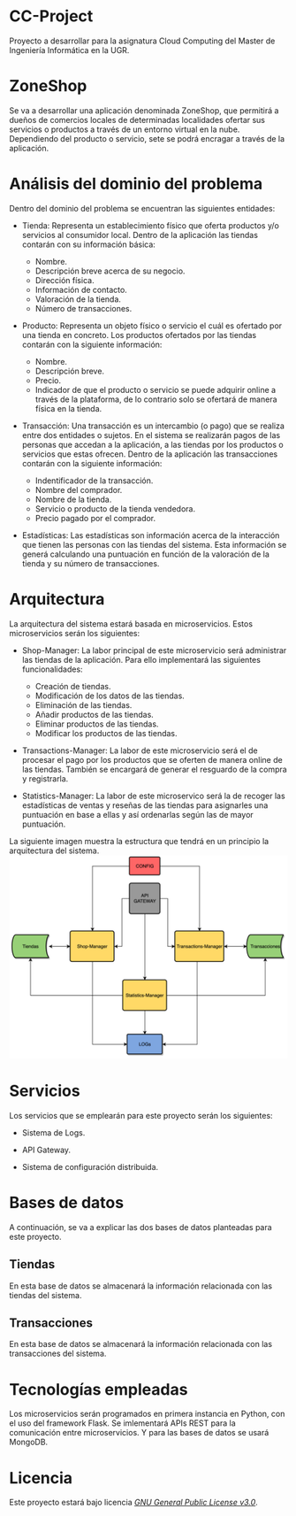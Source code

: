 # CC-Project
Proyecto a desarrollar para la asignatura Cloud Computing del Master de Ingeniería Informática en la UGR.

# ZoneShop

Se va a desarrollar una aplicación denominada ZoneShop, que permitirá a dueños de comercios locales de determinadas localidades ofertar sus servicios o productos a través de un entorno virtual en la nube. Dependiendo del producto o servicio, sete se podrá encragar a través de la aplicación.

# Análisis del dominio del problema

Dentro del dominio del problema se encuentran las siguientes entidades:

+ Tienda: Representa un establecimiento físico que oferta productos y/o servicios al consumidor local. Dentro de la aplicación las tiendas contarán con su información básica:
	- Nombre.
	- Descripción breve acerca de su negocio.
	- Dirección física.
	- Información de contacto.
	- Valoración de la tienda.
	- Número de transacciones.

+ Producto: Representa un objeto físico o servicio el cuál es ofertado por una tienda en concreto. Los productos ofertados por las tiendas contarán con la siguiente información:
	- Nombre.
	- Descripción breve.
	- Precio.
	- Indicador de que el producto o servicio se puede adquirir online a través de la plataforma, de lo contrario solo se ofertará de manera física en la tienda.

+ Transacción: Una transacción es un intercambio (o pago) que se realiza entre dos entidades o sujetos. En el sistema se realizarán pagos de las personas que accedan a la aplicación, a las tiendas por los productos o servicios que estas ofrecen. Dentro de la aplicación las transacciones contarán con la siguiente información:
	- Indentificador de la transacción.
	- Nombre del  comprador.
	- Nombre de la tienda.
	- Servicio o producto de la tienda vendedora.
	- Precio pagado por el comprador.
+ Estadísticas: Las estadísticas son información acerca de la interacción que tienen las personas con las tiendas del sistema. Esta información se generá calculando una puntuación en función de la valoración de la tienda y su número de transacciones.

# Arquitectura

La arquitectura del sistema estará basada en microservicios. Estos microservicios serán los siguientes:

+ Shop-Manager: La labor principal de este microservicio será administrar las tiendas de la aplicación. Para ello implementará las siguientes funcionalidades:
	- Creación de tiendas.
	- Modificación de los datos de las tiendas.
	- Eliminación de las tiendas.
	- Añadir productos de las tiendas.
	- Eliminar productos de las tiendas.
	- Modificar los productos de las tiendas.

+ Transactions-Manager: La labor de este microservicio será el de procesar el pago por los productos que se oferten de manera online de las tiendas. También se encargará de generar el resguardo de la compra y registrarla.

+ Statistics-Manager: La labor de este microservico será la de recoger las estadísticas de ventas y reseñas de las tiendas para asignarles una puntuación en base a ellas y así ordenarlas según las de mayor puntuación.


La siguiente imagen muestra la estructura que tendrá en un principio la arquitectura del sistema.
![](docs/imagenes/arquitecturaSistema.png)

# Servicios
Los servicios que se emplearán para este proyecto serán los siguientes:

+ Sistema de Logs.

+ API Gateway.

+ Sistema de configuración distribuida.


# Bases de datos

A continuación, se va a explicar las dos bases de datos planteadas para este proyecto.

## Tiendas
En esta base de datos se almacenará la información relacionada con las tiendas del sistema.

## Transacciones
En esta base de datos se almacenará la información relacionada con las transacciones del sistema.

# Tecnologías empleadas
Los microservicios serán programados en primera instancia en Python, con el uso del framework Flask. Se imlementará APIs REST para la comunicación entre microservicios. Y para las bases de datos se usará MongoDB.

# Licencia
Este proyecto estará bajo licencia [*GNU General Public License v3.0*](https://github.com/pabloluque14/CC-Project/blob/master/LICENSE).
